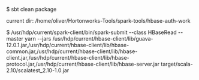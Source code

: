 $ sbt clean package

current dir: /home/oliver/Hortonworks-Tools/spark-tools/hbase-auth-work

$ /usr/hdp/current/spark-client/bin/spark-submit --class HBaseRead --master yarn --jars /usr/hdp/current/hbase-client/lib/guava-12.0.1.jar,/usr/hdp/current/hbase-client/lib/hbase-common.jar,/usr/hdp/current/hbase-client/lib/hbase-client.jar,/usr/hdp/current/hbase-client/lib/hbase-protocol.jar,/usr/hdp/current/hbase-client/lib/hbase-server.jar target/scala-2.10/scalatest_2.10-1.0.jar
